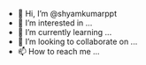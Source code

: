 - 👋 Hi, I’m @shyamkumarppt
- 👀 I’m interested in ...
- 🌱 I’m currently learning ...
- 💞️ I’m looking to collaborate on ...
- 📫 How to reach me ...

[<!---
shyamkumarppt/shyamkumarppt is a ✨ special ✨ repository because its `README.md` (this file) appears on your GitHub profile.
You can click the Preview link to take a look at your changes.
--->](www.facbook.com)

